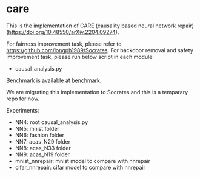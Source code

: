 # care

This is the implementation of CARE (causality based neural network repair) (https://doi.org/10.48550/arXiv.2204.09274).

For fairness improvement task, please refer to https://github.com/longph1989/Socrates.
For backdoor removal and safety improvement task, please run below script in each module:
- causal_analysis.py 

Benchmark is available at [benchmark](https://doi.org/10.6084/m9.figshare.20012717).

We are migrating this implementation to Socrates and this is a temparary repo for now.

Experiments:
- NN4: root causal_analysis.py
- NN5: mnist folder
- NN6: fashion folder
- NN7: acas_N29 folder
- NN8: acas_N33 folder
- NN9: acas_N19 folder
- mnist_nnrepair: mnist model to compare with nnrepair
- cifar_nnrepair: cifar model to compare with nnrepair
